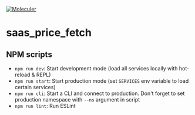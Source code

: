 [![Moleculer](https://badgen.net/badge/Powered%20by/Moleculer/0e83cd)](https://moleculer.services)

# saas_price_fetch

## NPM scripts

- `npm run dev`: Start development mode (load all services locally with hot-reload & REPL)
- `npm run start`: Start production mode (set `SERVICES` env variable to load certain services)
- `npm run cli`: Start a CLI and connect to production. Don't forget to set production namespace with `--ns` argument in script
- `npm run lint`: Run ESLint

